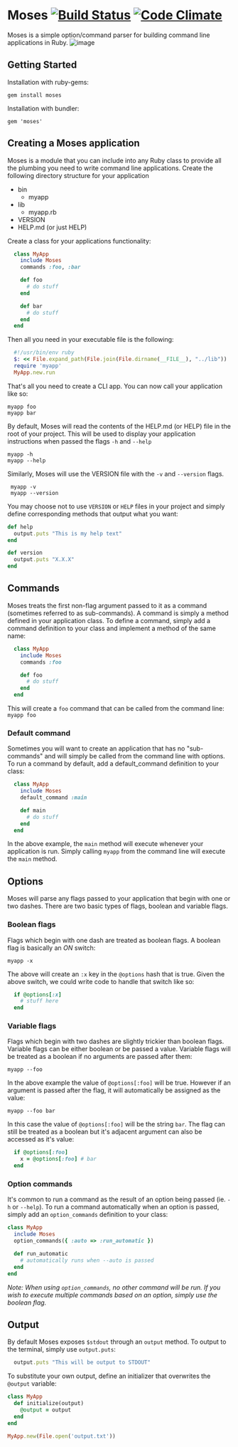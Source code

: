 Moses [![Build Status](https://secure.travis-ci.org/daytonn/moses.png)](http://travis-ci.org/daytonn/moses) [![Code Climate](https://codeclimate.com/github/daytonn/moses.png)](https://codeclimate.com/github/daytonn/moses)
=====
Moses is a simple option/command parser for building command line applications in Ruby.
![image](moses.png)

Getting Started
---------------

Installation with ruby-gems:

    gem install moses

Installation with bundler:

    gem 'moses'

Creating a Moses application
----------------------------

Moses is a module that you can include into any Ruby class to provide all the plumbing you need to write command line applications. Create the following directory structure for your application

- bin
  - myapp
- lib
  - myapp.rb
- VERSION
- HELP.md (or just HELP)

Create a class for your applications functionality:

```rb
  class MyApp
    include Moses
    commands :foo, :bar

    def foo
      # do stuff
    end

    def bar
      # do stuff
    end
  end
```

Then all you need in your executable file is the following:

```rb
  #!/usr/bin/env ruby
  $: << File.expand_path(File.join(File.dirname(__FILE__), "../lib"))
  require 'myapp'
  MyApp.new.run
```

That's all you need to create a CLI app. You can now call your application like so:

    myapp foo
    myapp bar

By default, Moses will read the contents of the HELP.md (or HELP) file in the root of your project. This will be used to display your application instructions when passed the flags `-h` and `--help`

    myapp -h
    myapp --help

 Similarly, Moses will use the VERSION file with the `-v` and `--version` flags.

     myapp -v
     myapp --version

You may choose not to use `VERSION` or `HELP` files in your project and simply define corresponding methods that output what you want:

```rb
def help
  output.puts "This is my help text"
end

def version
  output.puts "X.X.X"
end
```

Commands
--------

Moses treats the first non-flag argument passed to it as a command (sometimes referred to as sub-commands). A command is simply a method defined in your application class. To define a command, simply add a command definition to your class and implement a method of the same name:

```rb
  class MyApp
    include Moses
    commands :foo

    def foo
      # do stuff
    end
  end
```

This will create a `foo` command that can be called from the command line: `myapp foo`

### Default command

Sometimes you will want to create an application that has no "sub-commands" and will simply be called from the command line with options. To run a command by default, add a default_command definition to your class:

```rb
  class MyApp
    include Moses
    default_command :main

    def main
      # do stuff
    end
  end
```

In the above example, the `main` method will execute whenever your application is run. Simply calling `myapp` from the command line will execute the `main` method.


Options
-------

Moses will parse any flags passed to your application that begin with one or two dashes. There are two basic types of flags, boolean and variable flags.

### Boolean flags

Flags which begin with one dash are treated as boolean flags. A boolean flag is basically an _ON_ switch:

    myapp -x

The above will create an `:x` key in the `@options` hash that is true. Given the above switch, we could write code to handle that switch like so:

```rb
  if @options[:x]
    # stuff here
  end
```

### Variable flags

Flags which begin with two dashes are slightly trickier than boolean flags. Variable flags can be either boolean or be passed a value. Variable flags will be treated as a boolean if no arguments are passed after them:

    myapp --foo

In the above example the value of `@options[:foo]` will be true. However if an argument is passed after the flag, it will automatically be assigned as the value:

    myapp --foo bar

In this case the value of `@options[:foo]` will be the string `bar`. The flag can still be treated as a boolean but it's adjacent argument can also be accessed as it's value:

```rb
  if @options[:foo]
    x = @options[:foo] # bar
  end
```

### Option commands

It's common to run a command as the result of an option being passed (ie. `-h` or `--help`). To run a command automatically when an option is passed, simply add an `option_commands` definition to your class:

```rb
class MyApp
  include Moses
  option_commands({ :auto => :run_automatic })

  def run_automatic
    # automatically runs when --auto is passed
  end
end
```

_Note: When using `option_commands`, no other command will be run. If you wish to execute multiple commands based on an option, simply use the boolean flag._

Output
------

By default Moses exposes `$stdout` through an `output` method. To output to the terminal, simply use `output.puts`:

```rb
  output.puts "This will be output to STDOUT"
```

To substitute your own output, define an initializer that overwrites the `@output` variable:

```rb
class MyApp
  def initialize(output)
    @output = output
  end
end

MyApp.new(File.open('output.txt'))
```
